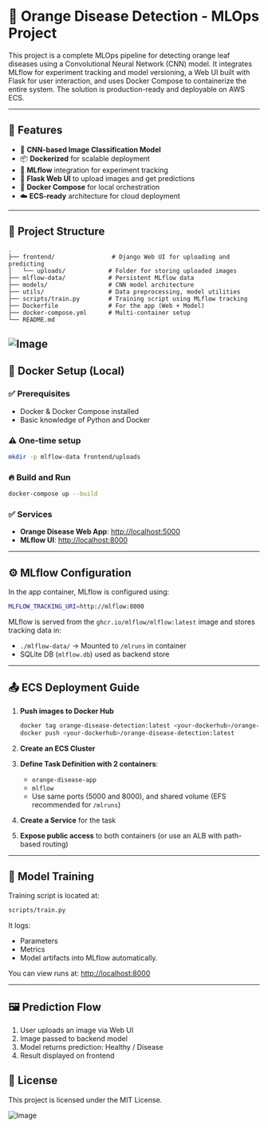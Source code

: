 # 🍊 Orange Disease Detection - MLOps Project

This project is a complete MLOps pipeline for detecting orange leaf diseases using a Convolutional Neural Network (CNN) model. It integrates MLflow for experiment tracking and model versioning, a Web UI built with Flask for user interaction, and uses Docker Compose to containerize the entire system. The solution is production-ready and deployable on AWS ECS.

---

## 📌 Features

- 🧠 **CNN-based Image Classification Model**
- 📦 **Dockerized** for scalable deployment
- 🚀 **MLflow** integration for experiment tracking
- 💽 **Flask Web UI** to upload images and get predictions
- 🔀 **Docker Compose** for local orchestration
- ☁️ **ECS-ready** architecture for cloud deployment

---

## 📂 Project Structure

```
.
├── frontend/                # Django Web UI for uploading and predicting
│   └── uploads/            # Folder for storing uploaded images
├── mlflow-data/            # Persistent MLflow data
├── models/                 # CNN model architecture
├── utils/                  # Data preprocessing, model utilities
├── scripts/train.py        # Training script using MLflow tracking
├── Dockerfile              # For the app (Web + Model)
├── docker-compose.yml      # Multi-container setup
└── README.md
```
![Image](https://github.com/user-attachments/assets/d986b4d1-790b-4da8-9766-fb7c12e2bdcf)
---

## 🐳 Docker Setup (Local)

### ✅ Prerequisites

- Docker & Docker Compose installed
- Basic knowledge of Python and Docker

### ⚠️ One-time setup

```bash
mkdir -p mlflow-data frontend/uploads
```

### 🔥 Build and Run

```bash
docker-compose up --build
```

### ✅ Services

- **Orange Disease Web App**: [http://localhost:5000](http://localhost:5000)
- **MLflow UI**: [http://localhost:8000](http://localhost:8000)

---

## ⚙️ MLflow Configuration

In the app container, MLflow is configured using:

```bash
MLFLOW_TRACKING_URI=http://mlflow:8000
```

MLflow is served from the `ghcr.io/mlflow/mlflow:latest` image and stores tracking data in:

- `./mlflow-data/` → Mounted to `/mlruns` in container
- SQLite DB (`mlflow.db`) used as backend store

---

## 📤 ECS Deployment Guide

1. **Push images to Docker Hub**

   ```bash
   docker tag orange-disease-detection:latest <your-dockerhub>/orange-disease-detection:latest
   docker push <your-dockerhub>/orange-disease-detection:latest
   ```

2. **Create an ECS Cluster**

3. **Define Task Definition with 2 containers**:
   - `orange-disease-app`
   - `mlflow`
   - Use same ports (5000 and 8000), and shared volume (EFS recommended for `/mlruns`)

4. **Create a Service** for the task

5. **Expose public access** to both containers (or use an ALB with path-based routing)

---

## 🧪 Model Training

Training script is located at:

```bash
scripts/train.py
```

It logs:
- Parameters
- Metrics
- Model artifacts
into MLflow automatically.

You can view runs at: [http://localhost:8000](http://localhost:8000)

---

## 🖼️ Prediction Flow

1. User uploads an image via Web UI
2. Image passed to backend model
3. Model returns prediction: Healthy / Disease
4. Result displayed on frontend


## 📜 License

This project is licensed under the MIT License.

![Image](https://github.com/user-attachments/assets/3906613f-c5f2-4703-8f4c-352c11f2673d)


